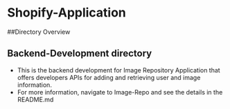 # Shopify-Application

##Directory Overview
## Backend-Development directory
* This is the backend development for Image Repository Application that offers developers APIs for adding and retrieving user and image information. 
* For more information, navigate to Image-Repo and see the details in the README.md
